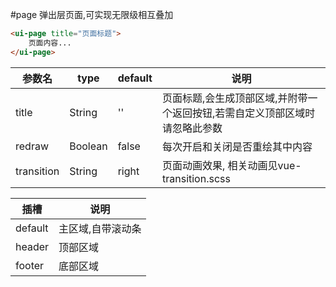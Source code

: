 #page
弹出层页面,可实现无限级相互叠加


```html
<ui-page title="页面标题">
    页面内容...
</ui-page>
```

参数名      |  type    | default  |  说明
------------|----------|----------|----------
title       | String   | ''       |  页面标题,会生成顶部区域,并附带一个返回按钮,若需自定义顶部区域时请忽略此参数
redraw      | Boolean  | false    |  每次开启和关闭是否重绘其中内容
transition  | String   | right    |  页面动画效果, 相关动画见vue-transition.scss


插槽        |  说明
------------|----------
default     |  主区域,自带滚动条
header      |  顶部区域
footer      |  底部区域